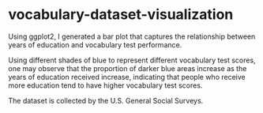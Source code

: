 # vocabulary-dataset-visualization
Using ggplot2, I generated a bar plot that captures the relationship between years of education and vocabulary test performance. 

Using different shades of blue to represent different vocabulary test scores, one may observe that the proportion of darker blue areas increase as the years of education received increase, indicating that people who receive more education tend to have higher vocabulary test scores.

The dataset is collected by the U.S. General Social Surveys.
